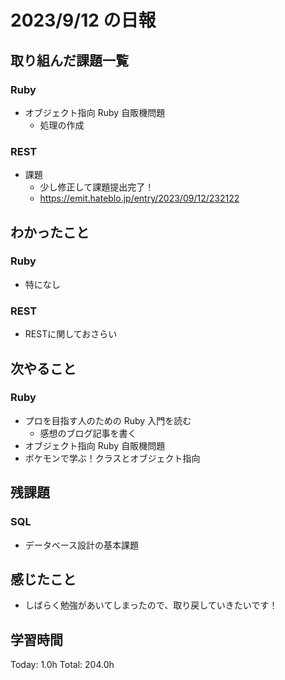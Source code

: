 # 2023/9/12 の日報

## 取り組んだ課題一覧

### Ruby

- オブジェクト指向 Ruby 自販機問題
  - 処理の作成

### REST

- 課題
  - 少し修正して課題提出完了！
  - https://emit.hateblo.jp/entry/2023/09/12/232122

## わかったこと

### Ruby

- 特になし

### REST

- RESTに関しておさらい

## 次やること

### Ruby

- プロを目指す人のための Ruby 入門を読む
  - 感想のブログ記事を書く
- オブジェクト指向 Ruby 自販機問題
- ポケモンで学ぶ！クラスとオブジェクト指向

## 残課題

### SQL

- データベース設計の基本課題

## 感じたこと

- しばらく勉強があいてしまったので、取り戻していきたいです！
  
## 学習時間

Today: 1.0h
Total: 204.0h
